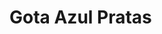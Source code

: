 # Gota Azul Pratas
<html lang="pt-br">
<head>
    <meta charset="UTF-8">
    <meta name="viewport" content="width=device-width, initial-scale=1.0">
    <title>Joias em Prata 925 - para realçar e elevar sua beleza!</title>
    <script src="https://cdn.tailwindcss.com"></script>
    <style>
        @import url('https://fonts.googleapis.com/css2?family=Playfair+Display:wght@400;700&family=Montserrat:wght@300;400;700&display=swap');
        
        body {
            font-family: 'Montserrat', sans-serif;
            background-color: #0a192f;
            color: #ffffff;
        }
        
        .title-font {
            font-family: 'Playfair Display', serif;
        }
        
        .nav-link:hover {
            border-bottom: 2px solid #ffffff;
        }
        
        .product-card {
            transition: all 0.3s ease;
            background: rgba(255, 255, 255, 0.05);
        }
        
        .product-card:hover {
            transform: translateY(-5px);
            box-shadow: 0 10px 20px rgba(0, 0, 0, 0.2);
        }
        
        .login-box {
            background: rgba(10, 25, 47, 0.9);
            backdrop-filter: blur(10px);
        }
    </style>
</head>
<body class="min-h-screen">
    <!-- Navbar -->
    <nav class="bg-gray-900 text-white py-4 px-6 shadow-lg">
        <div class="container mx-auto flex justify-between items-center">
            <h1 class="title-font text-2xl md:text-3xl">Nosso catálogo</h1>
            <div class="hidden md:flex space-x-8">
                <a href="#" class="nav-link">Coleções</a>
                <a href="#" class="nav-link">Sobre</a>
                <a href="#" class="nav-link">Contato</a>
                <button id="loginBtn" class="bg-white text-gray-900 px-4 py-2 rounded hover:bg-gray-200 transition">Login</button>
            </div>
            <button class="md:hidden" id="mobileMenuBtn">
                <svg xmlns="http://www.w3.org/2000/svg" class="h-6 w-6" fill="none" viewBox="0 0 24 24" stroke="currentColor">
                    <path stroke-linecap="round" stroke-linejoin="round" stroke-width="2" d="M4 6h16M4 12h16M4 18h16" />
                </svg>
            </button>
        </div>
    </nav>

    <!-- Hero Section -->
    <header class="relative h-96 flex items-center justify-center bg-gradient-to-r from-gray-900 to-blue-900">
        <div class="text-center px-4 z-10">
            <h2 class="title-font text-4xl md:text-6xl mb-4">Prata que Inspira</h2>
            <p class="text-xl max-w-2xl mx-auto">Descubra nossas peças em prata 925</p>
        </div>
        <div class="absolute inset-0 bg-black opacity-30"></div>
    </header>

    <!-- Featured Products -->
    <section class="py-16 px-4">
        <div class="container mx-auto">
            <h3 class="title-font text-3xl text-center mb-12">Todas as peças</h3>
            
            <div class="grid grid-cols-1 md:grid-cols-3 gap-8">
                <!-- Product 1 -->
                <div class="product-card rounded-lg overflow-hidden p-6">
                    <div class="product-image mb-4">
                        <img src="https://storage.googleapis.com/workspace-0f70711f-8b4e-4d94-86f1-2a93ccde5887/image/64c7dbd6-fbe4-4d97-a83a-84afc92dee94.png" alt="Anel em prata 925 com detalhe em zircônia, fundo preto" class="w-full h-64 object-cover rounded" />
                    </div>
                    <h4 class="title-font text-xl mb-2">Anel Luna</h4>
                    <p class="text-gray-300 mb-4">Prata 925 com zircônia</p>
                    <button class="view-price-btn w-full py-2 bg-gray-800 hover:bg-gray-700 rounded transition">
                        Cadastre-se para ver preço
                    </button>
                </div>
                
                <!-- Product 2 -->
                <div class="product-card rounded-lg overflow-hidden p-6">
                    <div class="product-image mb-4">
                        <img src="https://storage.googleapis.com/workspace-0f70711f-8b4e-4d94-86f1-2a93ccde5887/image/e6095186-991f-4ec1-a0d4-2aa3c102ba11.png" alt="Pulseira em prata entrelaçada com pingente, fundo azul escuro" class="w-full h-64 object-cover rounded" />
                    </div>
                    <h4 class="title-font text-xl mb-2">Pulseira Oceano</h4>
                    <p class="text-gray-300 mb-4">Prata 925 entrelaçada</p>
                    <button class="view-price-btn w-full py-2 bg-gray-800 hover:bg-gray-700 rounded transition">
                        Cadastre-se para ver preço
                    </button>
                </div>
                
                <!-- Product 3 -->
                <div class="product-card rounded-lg overflow-hidden p-6">
                    <div class="product-image mb-4">
                        <img src="https://storage.googleapis.com/workspace-0f70711f-8b4e-4d94-86f1-2a93ccde5887/image/728fea6e-88d5-48ac-9b93-8c5662aa5479.png" alt="Colar em prata com pedra azul safira em fundo branco" class="w-full h-64 object-cover rounded" />
                    </div>
                    <h4 class="title-font text-xl mb-2">Colar Safira</h4>
                    <p class="text-gray-300 mb-4">Prata 925 com safira</p>
                    <button class="view-price-btn w-full py-2 bg-gray-800 hover:bg-gray-700 rounded transition">
                        Cadastre-se para ver preço
                    </button>
                </div>
            </div>
        </div>
    </section>

    <!-- Login Modal -->
    <div id="loginModal" class="fixed inset-0 bg-black bg-opacity-50 flex items-center justify-center hidden z-50">
        <div class="login-box rounded-lg p-8 max-w-md w-full relative">
            <button id="closeModal" class="absolute top-4 right-4 text-white">
                <svg xmlns="http://www.w3.org/2000/svg" class="h-6 w-6" fill="none" viewBox="0 0 24 24" stroke="currentColor">
                    <path stroke-linecap="round" stroke-linejoin="round" stroke-width="2" d="M6 18L18 6M6 6l12 12" />
                </svg>
            </button>
            
            <h3 class="title-font text-2xl text-center mb-6">Acesse sua conta</h3>
            
            <form id="loginForm" class="space-y-4">
                <div>
                    <label for="email" class="block mb-2">E-mail</label>
                    <input type="email" id="email" required class="w-full px-4 py-2 bg-gray-800 border border-gray-700 rounded focus:outline-none focus:ring-2 focus:ring-blue-500">
                </div>
                
                <div>
                    <label for="password" class="block mb-2">Senha</label>
                    <input type="password" id="password" required class="w-full px-4 py-2 bg-gray-800 border border-gray-700 rounded focus:outline-none focus:ring-2 focus:ring-blue-500">
                </div>
                
                <button type="submit" class="w-full py-2 bg-blue-700 hover:bg-blue-600 rounded transition">Entrar</button>
                
                <p class="text-center mt-4">
                    Não tem conta? <a href="#" class="text-blue-400 hover:underline" id="showRegister">Cadastre-se</a>
                </p>
            </form>
            
            <form id="registerForm" class="space-y-4 hidden">
                <div>
                    <label for="regEmail" class="block mb-2">E-mail</label>
                    <input type="email" id="regEmail" required class="w-full px-4 py-2 bg-gray-800 border border-gray-700 rounded focus:outline-none focus:ring-2 focus:ring-blue-500">
                </div>
                
                <div>
                    <label for="regPassword" class="block mb-2">Senha</label>
                    <input type="password" id="regPassword" required class="w-full px-4 py-2 bg-gray-800 border border-gray-700 rounded focus:outline-none focus:ring-2 focus:ring-blue-500">
                </div>
                
                <div>
                    <label for="confirmPassword" class="block mb-2">Confirme sua senha</label>
                    <input type="password" id="confirmPassword" required class="w-full px-4 py-2 bg-gray-800 border border-gray-700 rounded focus:outline-none focus:ring-2 focus:ring-blue-500">
                </div>
                
                <button type="submit" class="w-full py-2 bg-blue-700 hover:bg-blue-600 rounded transition">Cadastrar</button>
                
                <p class="text-center mt-4">
                    Já tem conta? <a href="#" class="text-blue-400 hover:underline" id="showLogin">Faça login</a>
                </p>
            </form>
        </div>
    </div>

    <script>
        // Modal functionality
        const loginBtn = document.getElementById('loginBtn');
        const mobileMenuBtn = document.getElementById('mobileMenuBtn');
        const loginModal = document.getElementById('loginModal');
        const closeModal = document.getElementById('closeModal');
        const showRegister = document.getElementById('showRegister');
        const showLogin = document.getElementById('showLogin');
        const loginForm = document.getElementById('loginForm');
        const registerForm = document.getElementById('registerForm');
        const viewPriceBtns = document.querySelectorAll('.view-price-btn');

        // Show login modal
        loginBtn.addEventListener('click', () => {
            loginModal.classList.remove('hidden');
            loginForm.classList.remove('hidden');
            registerForm.classList.add('hidden');
        });

        mobileMenuBtn.addEventListener('click', () => {
            loginModal.classList.remove('hidden');
            loginForm.classList.remove('hidden');
            registerForm.classList.add('hidden');
        });

        // Close modal
        closeModal.addEventListener('click', () => {
            loginModal.classList.add('hidden');
        });

        // Switch to register form
        showRegister.addEventListener('click', (e) => {
            e.preventDefault();
            loginForm.classList.add('hidden');
            registerForm.classList.remove('hidden');
        });

        // Switch to login form
        showLogin.addEventListener('click', (e) => {
            e.preventDefault();
            registerForm.classList.add('hidden');
            loginForm.classList.remove('hidden');
        });

        // View price buttons
        viewPriceBtns.forEach(btn => {
            btn.addEventListener('click', () => {
                loginModal.classList.remove('hidden');
                loginForm.classList.remove('hidden');
                registerForm.classList.add('hidden');
            });
        });

        // Form submission
        loginForm.addEventListener('submit', (e) => {
            e.preventDefault();
            const email = document.getElementById('email').value;
            const password = document.getElementById('password').value;
            
            // Simulate login (in a real app, you would send this to a server)
            alert(`Login realizado com sucesso!\nE-mail: ${email}`);
            loginModal.classList.add('hidden');
        });

        registerForm.addEventListener('submit', (e) => {
            e.preventDefault();
            const email = document.getElementById('regEmail').value;
            const password = document.getElementById('regPassword').value;
            const confirmPassword = document.getElementById('confirmPassword').value;
            
            if (password !== confirmPassword) {
                alert('As senhas não coincidem!');
                return;
            }
            
            // Simulate registration (in a real app, you would send this to a server)
            alert(`Cadastro realizado com sucesso!\nE-mail: ${email}\nVocê pode fazer login agora.`);
            registerForm.classList.add('hidden');
            loginForm.classList.remove('hidden');
        });
    </script>
</body>
</html>
